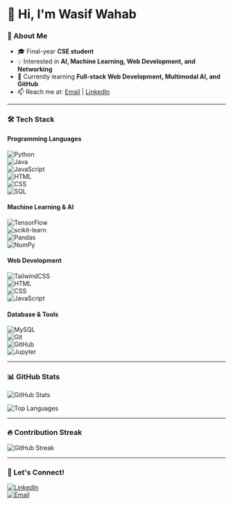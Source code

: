 # 👋 Hi, I'm Wasif Wahab  

### 🚀 About Me
- 🎓 Final-year **CSE student**  
- 💡 Interested in **AI, Machine Learning, Web Development, and Networking**  
- 🌱 Currently learning **Full-stack Web Development, Multimodal AI, and GitHub**  
- 📫 Reach me at: [Email](mailto:your-email@example.com) | [LinkedIn](https://www.linkedin.com/in/your-linkedin/)  

---

### 🛠 Tech Stack  

#### **Programming Languages**  
![Python](https://img.shields.io/badge/Python-3776AB?style=for-the-badge&logo=python&logoColor=white)  
![Java](https://img.shields.io/badge/Java-007396?style=for-the-badge&logo=java&logoColor=white)  
![JavaScript](https://img.shields.io/badge/JavaScript-F7DF1E?style=for-the-badge&logo=javascript&logoColor=black)  
![HTML](https://img.shields.io/badge/HTML5-E34F26?style=for-the-badge&logo=html5&logoColor=white)  
![CSS](https://img.shields.io/badge/CSS3-1572B6?style=for-the-badge&logo=css3&logoColor=white)  
![SQL](https://img.shields.io/badge/SQL-4479A1?style=for-the-badge&logo=mysql&logoColor=white)  

#### **Machine Learning & AI**  
![TensorFlow](https://img.shields.io/badge/TensorFlow-FF6F00?style=for-the-badge&logo=tensorflow&logoColor=white)  
![scikit-learn](https://img.shields.io/badge/scikit--learn-F7931E?style=for-the-badge&logo=scikitlearn&logoColor=white)  
![Pandas](https://img.shields.io/badge/Pandas-150458?style=for-the-badge&logo=pandas&logoColor=white)  
![NumPy](https://img.shields.io/badge/NumPy-013243?style=for-the-badge&logo=numpy&logoColor=white)  

#### **Web Development**  
![TailwindCSS](https://img.shields.io/badge/TailwindCSS-06B6D4?style=for-the-badge&logo=tailwindcss&logoColor=white)  
![HTML](https://img.shields.io/badge/HTML5-E34F26?style=for-the-badge&logo=html5&logoColor=white)  
![CSS](https://img.shields.io/badge/CSS3-1572B6?style=for-the-badge&logo=css3&logoColor=white)  
![JavaScript](https://img.shields.io/badge/JavaScript-F7DF1E?style=for-the-badge&logo=javascript&logoColor=black)  

#### **Database & Tools**  
![MySQL](https://img.shields.io/badge/MySQL-4479A1?style=for-the-badge&logo=mysql&logoColor=white)  
![Git](https://img.shields.io/badge/Git-F05032?style=for-the-badge&logo=git&logoColor=white)  
![GitHub](https://img.shields.io/badge/GitHub-181717?style=for-the-badge&logo=github&logoColor=white)  
![Jupyter](https://img.shields.io/badge/Jupyter-F37626?style=for-the-badge&logo=jupyter&logoColor=white)  

---

### 📊 GitHub Stats  
![GitHub Stats](https://github-readme-stats.vercel.app/api?username=wasifw&show_icons=true&theme=radical)  

![Top Languages](https://github-readme-stats.vercel.app/api/top-langs/?username=wasifw&layout=compact&theme=radical)  

---

### 🔥 Contribution Streak  
![GitHub Streak](https://streak-stats.demolab.com/?user=wasifw&theme=radical)  


---

### 🤝 Let's Connect!  
[![LinkedIn](https://img.shields.io/badge/LinkedIn-0A66C2?style=for-the-badge&logo=linkedin&logoColor=white)](https://www.linkedin.com/in/wasif-wahab-6a9a2b136/)  
[![Email](https://img.shields.io/badge/Email-D14836?style=for-the-badge&logo=gmail&logoColor=white)](mailto:wasifwww6@gmail.com)  
